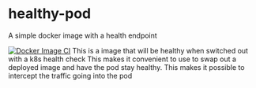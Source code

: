 # healthy-pod

A simple docker image with a health endpoint

[![Docker Image CI](https://github.com/Jensen95/healthy-pod/actions/workflows/docker-image.yml/badge.svg)](https://github.com/Jensen95/healthy-pod/actions/workflows/docker-image.yml)
This is a image that will be healthy when switched out with a k8s health check
This makes it convenient to use to swap out a deployed image and have the pod stay healthy.
This makes it possible to intercept the traffic going into the pod
